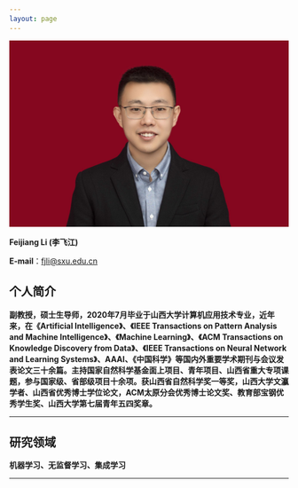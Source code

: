```yaml
---
layout: page
---
```


<img src="https://github.com/FeijiangLi/FeijiangLi.github.io/blob/main/feijiangli.jpg?raw=true" class="floatpic">



 **Feijiang Li (李飞江)**
 
 **E-mail**：fjli@sxu.edu.cn



## 个人简介
**副教授，硕士生导师，2020年7月毕业于山西大学计算机应用技术专业，近年来，在《Artificial Intelligence》、《IEEE Transactions on Pattern Analysis and Machine Intelligence》、《Machine Learning》、《ACM Transactions on Knowledge Discovery from Data》、《IEEE Transactions on Neural Network and Learning Systems》、AAAI、《中国科学》等国内外重要学术期刊与会议发表论文三十余篇。主持国家自然科学基金面上项目、青年项目、山西省重大专项课题，参与国家级、省部级项目十余项。获山西省自然科学奖一等奖，山西大学文瀛学者、山西省优秀博士学位论文，ACM太原分会优秀博士论文奖、教育部宝钢优秀学生奖、山西大学第七届青年五四奖章。**

---

## 研究领域

**机器学习、无监督学习、集成学习**

---
